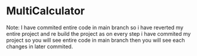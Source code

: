 # MultiCalculator

Note: I have commited entire code in main branch so i have reverted my entire project and re build the project 
as on every step i have commited my project so you will see entire code in main branch then you will see each changes in later commited.
